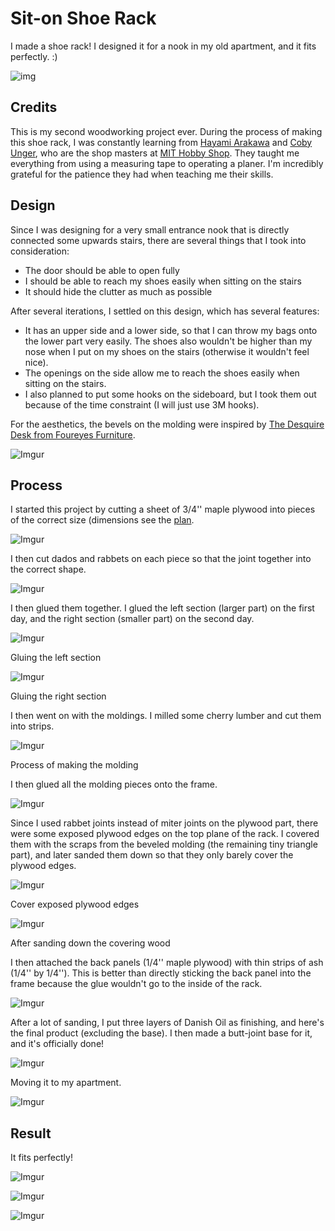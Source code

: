 # Sit-on Shoe Rack

I made a shoe rack! I designed it for a nook in my old apartment, and it fits perfectly. :)

![img](https://i.imgur.com/pzwlY7Nh.jpg)

## Credits

This is my second woodworking project ever. During the process of making this shoe rack, I was constantly learning from <a href="https://studentlife.mit.edu/news/mit-hobby-shop-welcomes-hayami-arakawa-and-coby-unger" target="_blank">Hayami Arakawa</a> and <a href="https://www.cobyungerdesign.com/" target="_blank">Coby Unger</a>, who are the shop masters at <a href="https://studentlife.mit.edu/hobbyshop/contact-us/our-staff" target="_blank">MIT Hobby Shop</a>. They taught me everything from using a measuring tape to operating a planer. I'm incredibly grateful for the patience they had when teaching me their skills.

## Design

Since I was designing for a very small entrance nook that is directly connected some upwards stairs, there are several things that I took into consideration:

- The door should be able to open fully
- I should be able to reach my shoes easily when sitting on the stairs
- It should hide the clutter as much as possible

After several iterations, I settled on this design, which has several features:

- It has an upper side and a lower side, so that I can throw my bags onto the lower part very easily. The shoes also wouldn't be higher than my nose when I put on my shoes on the stairs (otherwise it wouldn't feel nice).
- The openings on the side allow me to reach the shoes easily when sitting on the stairs.
- I also planned to put some hooks on the sideboard, but I took them out because of the time constraint (I will just use 3M hooks).

For the aesthetics, the bevels on the molding were inspired by <a href="https://www.foureyesfurniture.com/shop-plans/desquire-desk-plans" target="_blank">The Desquire Desk from Foureyes Furniture</a>.

![Imgur](https://i.imgur.com/KpjwfnUh.png)

## Process

I started this project by cutting a sheet of 3/4'' maple plywood into pieces of the correct size (dimensions see the <a href="http://www.yunyizhu.info/woodworking/2_shoe-rack/shoe-rack-plan.pdf">plan</a>.

![Imgur](https://i.imgur.com/62aS7A6h.jpg)

I then cut dados and rabbets on each piece so that the joint together into the correct shape.

![Imgur](https://i.imgur.com/pu5c97Ih.jpg)

I then glued them together. I glued the left section (larger part) on the first day, and the right section (smaller part) on the second day.

![Imgur](https://i.imgur.com/tFALtznh.jpg)

Gluing the left section

![Imgur](https://i.imgur.com/iFcf5n4h.jpg)

Gluing the right section

I then went on with the moldings. I milled some cherry lumber and cut them into strips.

![Imgur](https://i.imgur.com/8uyxzpeh.png)

Process of making the molding

I then glued all the molding pieces onto the frame.

![Imgur](https://i.imgur.com/8m1jncLh.jpg)

Since I used rabbet joints instead of miter joints on the plywood part, there were some exposed plywood edges on the top plane of the rack. I covered them with the scraps from the beveled molding (the remaining tiny triangle part), and later sanded them down so that they only barely cover the plywood edges.

![Imgur](https://i.imgur.com/rEnVTdqh.jpg)

Cover exposed plywood edges

![Imgur](https://i.imgur.com/3HLxiXYh.jpg)

After sanding down the covering wood

I then attached the back panels (1/4'' maple plywood) with thin strips of ash (1/4'' by 1/4''). This is better than directly sticking the back panel into the frame because the glue wouldn't go to the inside of the rack.

![Imgur](https://i.imgur.com/hqdmlyhh.jpg)

After a lot of sanding, I put three layers of Danish Oil as finishing, and here's the final product (excluding the base). I then made a butt-joint base for it, and it's officially done!

![Imgur](https://i.imgur.com/EUhturNh.jpg)

Moving it to my apartment.

![Imgur](https://i.imgur.com/hlGIsdEh.jpg)

## Result

It fits perfectly!

![Imgur](https://i.imgur.com/KZtWXj8h.jpg)

![Imgur](https://i.imgur.com/Xv7I4XYh.jpg)

![Imgur](https://i.imgur.com/F84RGt9h.jpg)